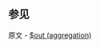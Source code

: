 ## 参见

原文 - [$out (aggregation)]( https://docs.mongodb.com/manual/reference/operator/aggregation/out/ )

